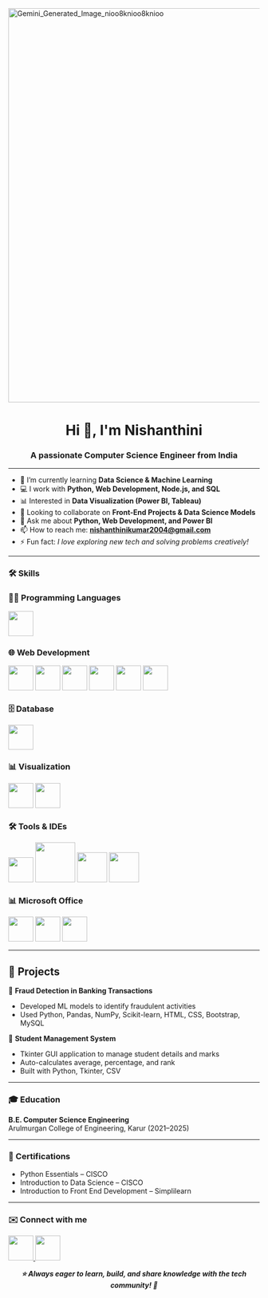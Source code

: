 <img width="951" height="791" alt="Gemini_Generated_Image_nioo8knioo8knioo" src="https://github.com/user-attachments/assets/9c5c4dd4-1c56-44ad-9065-1870fc50a019" />


<h1 align="center">Hi 👋, I'm Nishanthini</h1>
<h3 align="center">A passionate Computer Science Engineer from India</h3>

---

- 🌱 I’m currently learning **Data Science & Machine Learning**  
- 💻 I work with **Python, Web Development, Node.js, and SQL**  
- 📊 Interested in **Data Visualization (Power BI, Tableau)**  
- 👯 Looking to collaborate on **Front-End Projects & Data Science Models**  
- 💬 Ask me about **Python, Web Development, and Power BI**  
- 📫 How to reach me: **nishanthinikumar2004@gmail.com**  
- ⚡ Fun fact: *I love exploring new tech and solving problems creatively!*  

---

### 🛠️ Skills  

### 👩‍💻 Programming Languages  
<p>
  <img src="https://files.realpython.com/media/python-logo.8eb72ea6927b.png" width="50" height="50"/>
</p>

### 🌐 Web Development  
<p>
  <img src="https://www.freepnglogos.com/uploads/html5-logo-png/html5-logo-file-html-shiny-icon-svg-wikimedia-commons-11.png" width="50" height="50" />
  <img src="https://tse2.mm.bing.net/th/id/OIP.kGO7_M0ypB7--OtLwk1PjgHaHa?pid=Api&P=0&h=180" width="50" height="50" />
  <img src="https://tse4.mm.bing.net/th/id/OIP._Tf_ut9cHRc_alfQPj9gUAHaHa?pid=Api&P=0&h=180" width="50" height="50" />
  <img src="https://tse4.mm.bing.net/th/id/OIP.N2hm9Jh6GWBmC08EuuffywHaHa?pid=Api&P=0&h=180" width="50" height="50" />
  <img src="https://tse2.mm.bing.net/th/id/OIP.y1n0BzYboF0eWjU2GqM20QHaHa?pid=Api&P=0&h=180" width="50" height="50" />
  <img src="https://tse1.mm.bing.net/th/id/OIP.syYIiqlquS34Af6ySn7hUgAAAA?pid=Api&P=0&h=180" width="50" height="50" />
</p>

### 🗄️ Database  
<p>
  <img src="https://tse4.mm.bing.net/th/id/OIP.urLHYMYPFxkcs6AC4Io9vwHaHa?pid=Api&P=0&h=180" width="50" height="50" />
</p>

### 📊 Visualization  
<p>
  <img src="https://up.yimg.com/ib/th/id/OIP.shGOhtIdDvsjExQmrHOqXwHaEK?pid=Api&rs=1&c=1&qlt=95&w=215&h=120" width="50" height="50" />
  <img src="https://tse2.mm.bing.net/th/id/OIP.nLgrWr4GRFZnwkkAeWu-owHaE8?pid=Api&P=0&h=180" width="50" height="50" />
</p>

### 🛠️ Tools & IDEs  
<p>
  <img src="https://tse4.mm.bing.net/th/id/OIP.g1P6VqCDOyjmTdslbt2S1wAAAA?pid=Api&P=0&h=180" width="50" height="50" />
  <img src="https://external-content.duckduckgo.com/iu/?u=https%3A%2F%2Ftse2.explicit.bing.net%2Fth%2Fid%2FOIP.fqZ9-PPqcG_cm0k3JfoINQHaEK%3Fr%3D0%26pid%3DApi&f=1&ipt=e91104bdccb557d5534ccfc8df6656437f5edc830a6c81d3904a0078e0dc29e7&ipo=images" width="80" height="80" />
  <img src="https://tse4.mm.bing.net/th/id/OIP.iUxTgBmiTTkuzxDPzscqgAHaFd?pid=Api&P=0&h=180" width="60" height="60" />
  <img src="https://tse4.mm.bing.net/th/id/OIP.IaLbIcceTOvFBHtrtaKdpQHaFj?pid=Api&P=0&h=180" width="60" height="60" />
</p>

### 📊 Microsoft Office   
<p>
  <img src="https://tse4.mm.bing.net/th/id/OIP.z7_tWb5GYKBepR4AAH8s5AHaHk?pid=Api&P=0&h=180" width="50" height="50" />
  <img src="https://tse2.mm.bing.net/th/id/OIP.NKnZvjQvbzaYmgvXyHB4egHaHa?pid=Api&P=0&h=180" width="50" height="50" />
  <img src="https://tse4.mm.bing.net/th/id/OIP.o0iCmtrjubIm7zHUKROp5gHaHa?pid=Api&P=0&h=180" width="50" height="50" /> 
</p>


---

## 🚀 Projects
🔹 **Fraud Detection in Banking Transactions**  
- Developed ML models to identify fraudulent activities  
- Used Python, Pandas, NumPy, Scikit-learn, HTML, CSS, Bootstrap, MySQL  

🔹 **Student Management System**  
- Tkinter GUI application to manage student details and marks  
- Auto-calculates average, percentage, and rank  
- Built with Python, Tkinter, CSV 

---

### 🎓 Education
**B.E. Computer Science Engineering**  
Arulmurgan College of Engineering, Karur (2021–2025)  

---

### 📜 Certifications
- Python Essentials – CISCO  
- Introduction to Data Science – CISCO  
- Introduction to Front End Development – Simplilearn  

---

### ✉️ Connect with me  

<p align="left">
  <a href="mailto:nishanthinikumar2004@gmail.com">
    <img src="https://tse2.mm.bing.net/th/id/OIP.cuDSSWQJzedwe8oux-MaXwHaHa?pid=Api&P=0&h=180" width="50" height="50" />
  </a>
  <a href="https://www.linkedin.com/in/nishanthini-kumaravel-8b5bb0289/">
    <img src="https://tse4.mm.bing.net/th/id/OIP.DgVNhFcvWWSCxJpVWsry4wHaHV?pid=Api&P=0&h=180" width="50" height="50" />
  </a>
</p>

<p align="center"><b><i>⭐️ Always eager to learn, build, and share knowledge with the tech community! 🚀</i></b></p>


